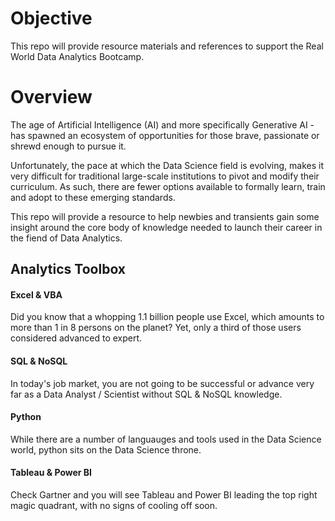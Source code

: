 # Objective
This repo will provide resource materials and references to support the Real World Data Analytics Bootcamp. 

# Overview
The age of Artificial Intelligence (AI) and more specifically Generative AI - has spawned an ecosystem of opportunities  for those brave, passionate or shrewd enough to pursue it.

Unfortunately, the pace at which the Data Science field is evolving, makes it very difficult for traditional large-scale institutions to pivot and modify their curriculum. As such, there are fewer options available to formally learn, train and adopt to these emerging standards.

This repo will provide a resource to help newbies and transients gain some insight around the core body of knowledge needed to launch their career in the fiend of Data Analytics.

## Analytics Toolbox
#### Excel & VBA
Did you know that a whopping 1.1 billion people use Excel, which amounts to more than 1 in 8 persons on the planet? Yet, only a third of those users considered advanced to expert. 

#### SQL & NoSQL 
In today's job market, you are not going to be successful or advance very far as a Data Analyst / Scientist without SQL & NoSQL knowledge.

#### Python
While there are a number of languauges and tools used in the Data Science world, python sits on the Data Science throne.  

#### Tableau & Power BI
Check Gartner and you will see Tableau and Power BI leading the top right magic quadrant, with no signs of cooling off soon.

